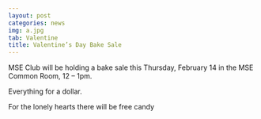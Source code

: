 ```yaml
---
layout: post
categories: news
img: a.jpg
tab: Valentine
title: Valentine’s Day Bake Sale
---
```


MSE Club will be holding a bake sale this Thursday, February 14 in the MSE Common Room, 12 – 1pm.

Everything for a dollar.

For the lonely hearts there will be free candy

<!-- more -->

